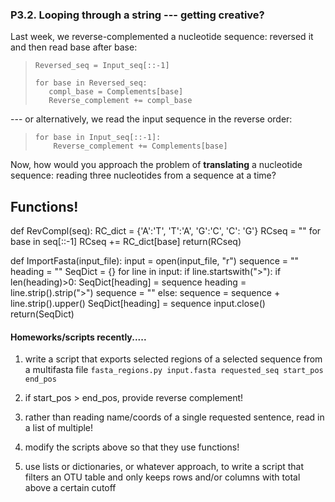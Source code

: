 



### P3.2. Looping through a string --- getting creative?
Last week, we reverse-complemented a nucleotide sequence: reversed it and then read base after base:
> ```
> Reversed_seq = Input_seq[::-1]
>
> for base in Reversed_seq:
>    compl_base = Complements[base]
>    Reverse_complement += compl_base
> ```  

--- or alternatively, we read the input sequence in the reverse order:
> ```
> for base in Input_seq[::-1]: 
>     Reverse_complement += Complements[base]
> ```  

Now, how would you approach the problem of **translating** a nucleotide sequence: reading three nucleotides from a sequence at a time? 



## Functions!

def RevCompl(seq):
   RC_dict = {'A':'T', 'T':'A', 'G':'C', 'C': 'G'}
   RCseq = ""
   for base in seq[::-1]
       RCseq += RC_dict[base]
   return(RCseq)


def ImportFasta(input_file):
    input = open(input_file, "r")
    sequence = ""
    heading = ""
    SeqDict = {}
    for line in input:
        if line.startswith(">"):
            if len(heading)>0:
                SeqDict[heading] = sequence
            heading = line.strip().strip(">")
            sequence = ""
        else:
            sequence = sequence + line.strip().upper()
    SeqDict[heading] = sequence
    input.close()
    return(SeqDict)


#### Homeworks/scripts recently.....
1) write a script that exports selected regions of a selected sequence from a multifasta file
``` fasta_regions.py input.fasta requested_seq start_pos end_pos ```
2) if start_pos > end_pos, provide reverse complement!
3) rather than reading name/coords of a single requested sentence, read in a list of multiple!
4) modify the scripts above so that they use functions!

5) use lists or dictionaries, or whatever approach, to write a script that filters an OTU table and only keeps rows and/or columns with total above a certain cutoff

